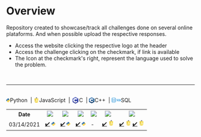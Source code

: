# Overview
Repository created to showcase/track all challenges done on several online plataforms. And when possible upload the respective responses.

- Access the website clicking the respective logo at the header
- Access the challenge clicking on the checkmark, if link is available
- The Icon at the checkmark's right, represent the language used to solve the problem.

<br>

---

<br>
<div style='display:flex; align-items: center; justifi-content: center;'>
    <img src="./assets/python-logo.png" width=10> Python &nbsp;|&nbsp; 
    <img src="./assets/javascript-logo.png" width=15> JavaScript &nbsp;|&nbsp;
    <img src="./assets/C-logo.png" width=20> C &nbsp;|&nbsp;
    <img src="./assets/c++-logo.png" width=15> C++ &nbsp;|&nbsp;
    <img src="./assets/sql-logo.png" width=25> SQL
</div>

<table>
    <tr>
        <th>Date</th>
        <th><a href="https://www.urionlinejudge.com.br" target="_blank" rel="noreferrer noopener"><img src="https://www.urionlinejudge.com.br/judge/img/5.0/logo.130615.png" width="100"/></a></th>
        <th><a href="https://www.hackerrank.com" target="_blank" rel="noreferrer noopener"><img src="https://www.hackerrank.com/wp-content/uploads/2018/08/hackerrank_logo.png" width="100"/></a></th>
        <th><a href="https://www.codewars.com" target="_blank" rel="noreferrer noopener"><img src="https://www.qualified.io/shared/images/codewars-black-large-24a9d355.png" width="80"/></a></th>
        <th><a href="https://exercism.io" target="_blank" rel="noreferrer noopener"><img src="https://assets.exercism.io/assets/logo-white-e3be059a4bfc4bf65f196a12105e9cff389b5a67f2065a0862d4ff6153571ef5.png" width="100"></a></th>
        <th><a href="https://leetcode.com/" target="_blank" rel="noreferrer noopener"><img src="https://miro.medium.com/max/2720/1*kBWo_GWrG58h28kDHwnBfg.png" width="100"></a></th>
        <th><a href="https://www.codingame.com/" target="_blank" rel="noreferrer noopener"><img src="https://i.pinimg.com/originals/36/8e/71/368e71f24ccbbeb6ccaac9d252a3eef1.png" width="100"></a></th>
    </tr>
    <tr>
        <td>03/14/2021</td>
        <td>
            <a href="https://www.urionlinejudge.com.br/judge/pt/problems/view/1000" target="_blank" rel="noreferrer noopener">✔️</a>
            <img src="./assets/python-logo.png" width=10>
        </td>
        <td>
            <a href="https://www.hackerrank.com/challenges/capitalize/problem" target="_blank" rel="noreferrer noopener">✔️</a>
            <img src="./assets/python-logo.png" width=10>
        </td>
        <td>
            <a href="https://www.codewars.com/kata/54521e9ec8e60bc4de000d6c/train/python" target="_blank" rel="noreferrer noopener">✔️</a>
            <img src="./assets/python-logo.png" width=10>
        </td>
        <td>-</td>
        <td>
            <a href="https://leetcode.com/problems/reverse-integer/" target="_blank" rel="noreferrer noopener">✔️</a>
            <img src="./assets/javascript-logo.png" width=15 >
        </td>
        <td>
            <a href="https://www.codingame.com/training/easy/onboarding" target="_blank" rel="noreferrer noopener">✔️</a>
            <img src="./assets/javascript-logo.png" width=15>
            <a href="https://www.codingame.com/training/easy/the-descent" target="_blank" rel="noreferrer noopener">✔️</a>
            <img src="./assets/javascript-logo.png" width=15>
        </td>
    </tr>
        </td>
    </tr>
</table>
